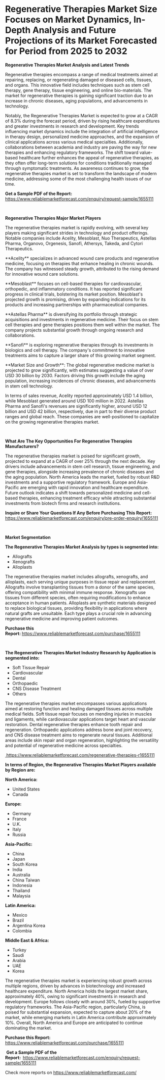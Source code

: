 <p><h1>Regenerative Therapies Market Size Focuses on Market Dynamics, In-Depth Analysis and Future Projections of its Market Forecasted for Period from 2025 to 2032</h1></p><p><strong>Regenerative Therapies Market Analysis and Latest Trends</strong></p>
<p><p>Regenerative therapies encompass a range of medical treatments aimed at repairing, replacing, or regenerating damaged or diseased cells, tissues, and organs. This innovative field includes techniques such as stem cell therapy, gene therapy, tissue engineering, and online bio-materials. The market for regenerative therapies is gaining significant traction due to an increase in chronic diseases, aging populations, and advancements in technology. </p><p>Notably, the Regenerative Therapies Market is expected to grow at a CAGR of 8.3% during the forecast period, driven by rising healthcare expenditures and greater investments in research and development. Key trends influencing market dynamics include the integration of artificial intelligence in therapy design, personalized medicine approaches, and the expansion of clinical applications across various medical specialties. Additionally, collaborations between academia and industry are paving the way for new therapies and enhancing regulatory frameworks. The shift toward value-based healthcare further enhances the appeal of regenerative therapies, as they often offer long-term solutions for conditions traditionally managed through symptomatic treatments. As awareness continues to grow, the regenerative therapies market is set to transform the landscape of modern medicine, addressing some of the most challenging health issues of our time.</p></p>
<p><strong>Get a Sample PDF of the Report:&nbsp;</strong> <a href="https://www.reliablemarketforecast.com/enquiry/request-sample/1655111?utm_campaign=3130&utm_medium=2&utm_source=Github&utm_content=ia&utm_term=06032025&utm_id=regenerative-therapies">https://www.reliablemarketforecast.com/enquiry/request-sample/1655111</a></p>
<p>&nbsp;</p>
<p><strong>Regenerative Therapies Major Market Players</strong></p>
<p><p>The regenerative therapies market is rapidly evolving, with several key players making significant strides in technology and product offerings. Notable companies include Acelity, Mesoblast, Nuo Therapeutics, Astellas Pharma, Organovo, Orgenesis, Sanofi, Athersys, Takeda, and Cytori Therapeutics.</p><p>**Acelity** specializes in advanced wound care products and regenerative medicine, focusing on therapies that enhance healing in chronic wounds. The company has witnessed steady growth, attributed to the rising demand for innovative wound care solutions. </p><p>**Mesoblast** focuses on cell-based therapies for cardiovascular, orthopedic, and inflammatory conditions. It has reported significant progress in clinical trials, bolstering its market position. Mesoblast's projected growth is promising, driven by expanding indications for its products and increasing partnerships with pharmaceutical companies.</p><p>**Astellas Pharma** is diversifying its portfolio through strategic acquisitions and investments in regenerative medicine. Their focus on stem cell therapies and gene therapies positions them well within the market. The company projects substantial growth through ongoing research and collaborations.</p><p>**Sanofi** is exploring regenerative therapies through its investments in biologics and cell therapy. The company's commitment to innovative treatments aims to capture a larger share of this growing market segment.</p><p>**Market Size and Growth**: The global regenerative medicine market is projected to grow significantly, with estimates suggesting a value of over USD 30 billion by 2030. Factors driving this growth include the aging population, increasing incidences of chronic diseases, and advancements in stem cell technology.</p><p>In terms of sales revenue, Acelity reported approximately USD 1.4 billion, while Mesoblast generated around USD 100 million in 2022. Astellas Pharma and Sanofi's revenues are significantly higher, around USD 12 billion and USD 42 billion, respectively, due in part to their diverse product ranges and global reach. These companies are well-positioned to capitalize on the growing regenerative therapies market.</p></p>
<p>&nbsp;</p>
<p><strong>What Are The Key Opportunities For Regenerative Therapies Manufacturers?</strong></p>
<p><p>The regenerative therapies market is poised for significant growth, projected to expand at a CAGR of over 25% through the next decade. Key drivers include advancements in stem cell research, tissue engineering, and gene therapies, alongside increasing prevalence of chronic diseases and the aging population. North America leads the market, fueled by robust R&D investments and a supportive regulatory framework. Europe and Asia-Pacific are emerging with rapid innovation and healthcare expenditure. Future outlook indicates a shift towards personalized medicine and cell-based therapies, enhancing treatment efficacy while attracting substantial investments from biotech firms and research institutions.</p></p>
<p><strong>Inquire or Share Your Questions If Any Before Purchasing This Report:</strong> <a href="https://www.reliablemarketforecast.com/enquiry/pre-order-enquiry/1655111?utm_campaign=3130&utm_medium=2&utm_source=Github&utm_content=ia&utm_term=06032025&utm_id=regenerative-therapies">https://www.reliablemarketforecast.com/enquiry/pre-order-enquiry/1655111</a></p>
<p>&nbsp;</p>
<p><strong>Market Segmentation</strong></p>
<p><strong>The Regenerative Therapies Market Analysis by types is segmented into:</strong></p>
<p><ul><li>Allografts</li><li>Xenografts</li><li>Alloplasts</li></ul></p>
<p><p>The regenerative therapies market includes allografts, xenografts, and alloplasts, each serving unique purposes in tissue repair and replacement. Allografts involve transplanting tissues from a donor of the same species, offering compatibility with minimal immune response. Xenografts use tissues from different species, often requiring modifications to enhance acceptance in human patients. Alloplasts are synthetic materials designed to replace biological tissues, providing flexibility in applications where natural grafts are unsuitable. Each type plays a crucial role in advancing regenerative medicine and improving patient outcomes.</p></p>
<p><strong>Purchase this Report:&nbsp;</strong><a href="https://www.reliablemarketforecast.com/purchase/1655111?utm_campaign=3130&utm_medium=2&utm_source=Github&utm_content=ia&utm_term=06032025&utm_id=regenerative-therapies">https://www.reliablemarketforecast.com/purchase/1655111</a></p>
<p>&nbsp;</p>
<p><strong>The Regenerative Therapies Market Industry Research by Application is segmented into:</strong></p>
<p><ul><li>Soft Tissue Repair</li><li>Cardiovascular</li><li>Dental</li><li>Orthopaedic</li><li>CNS Disease Treatment</li><li>Others</li></ul></p>
<p><p>The regenerative therapies market encompasses various applications aimed at restoring function and healing damaged tissues across multiple medical fields. Soft tissue repair focuses on mending injuries in muscles and ligaments, while cardiovascular applications target heart and vascular restoration. Dental regenerative therapies enhance tooth repair and regeneration. Orthopaedic applications address bone and joint recovery, and CNS disease treatment aims to regenerate neural tissues. Additional areas include skin repair and organ regeneration, highlighting the versatility and potential of regenerative medicine across specialties.</p></p>
<p><a href="https://www.reliablemarketforecast.com/regenerative-therapies-r1655111?utm_campaign=3130&utm_medium=2&utm_source=Github&utm_content=ia&utm_term=06032025&utm_id=regenerative-therapies">&nbsp;https://www.reliablemarketforecast.com/regenerative-therapies-r1655111</a></p>
<p><strong>In terms of Region, the Regenerative Therapies Market Players available by Region are:</strong></p>
<p>
    <p> <strong> North America: </strong>
        <ul>
            <li>United States</li>
            <li>Canada</li>
        </ul>
        </p> 
    <p> <strong> Europe: </strong>
        <ul>
            <li>Germany</li>
            <li>France</li>
            <li>U.K.</li>
            <li>Italy</li>
            <li>Russia</li>
        </ul>
        </p> 
    <p> <strong> Asia-Pacific: </strong>
        <ul>
            <li>China</li>
            <li>Japan</li>
            <li>South Korea</li>
            <li>India</li>
            <li>Australia</li>
            <li>China Taiwan</li>
            <li>Indonesia</li>
            <li>Thailand</li>
            <li>Malaysia</li>
        </ul>
        </p> 
    <p> <strong> Latin America: </strong>
        <ul>
            <li>Mexico</li>
            <li>Brazil</li>
            <li>Argentina Korea</li>
            <li>Colombia</li>
        </ul>
        </p> 
    <p> <strong> Middle East & Africa: </strong>
        <ul>
            <li>Turkey</li>
            <li>Saudi</li>
            <li>Arabia</li>
            <li>UAE</li>
            <li>Korea</li>
        </ul>
    </p>
    </p>
<p><p>The regenerative therapies market is experiencing robust growth across multiple regions, driven by advances in biotechnology and increased healthcare expenditure. North America holds the largest market share, approximately 40%, owing to significant investments in research and development. Europe follows closely with around 30%, fueled by supportive regulatory frameworks. The Asia-Pacific region, particularly China, is poised for substantial expansion, expected to capture about 20% of the market, while emerging markets in Latin America contribute approximately 10%. Overall, North America and Europe are anticipated to continue dominating the market.</p></p>
<p><strong>Purchase this Report: </strong><a href="https://www.reliablemarketforecast.com/purchase/1655111?utm_campaign=3130&utm_medium=2&utm_source=Github&utm_content=ia&utm_term=06032025&utm_id=regenerative-therapies">https://www.reliablemarketforecast.com/purchase/1655111</a></p>
<p>&nbsp;<strong>Get a Sample PDF of the Report:&nbsp;&nbsp;</strong><a href="https://www.reliablemarketforecast.com/enquiry/request-sample/1655111?utm_campaign=3130&utm_medium=2&utm_source=Github&utm_content=ia&utm_term=06032025&utm_id=regenerative-therapies">https://www.reliablemarketforecast.com/enquiry/request-sample/1655111</a></p>
<p><strong></strong></p>
<p>Check more reports on <a href="https://www.reliablemarketforecast.com/?utm_campaign=3130&utm_medium=2&utm_source=Github&utm_content=ia&utm_term=06032025&utm_id=regenerative-therapies">https://www.reliablemarketforecast.com/</a></p>